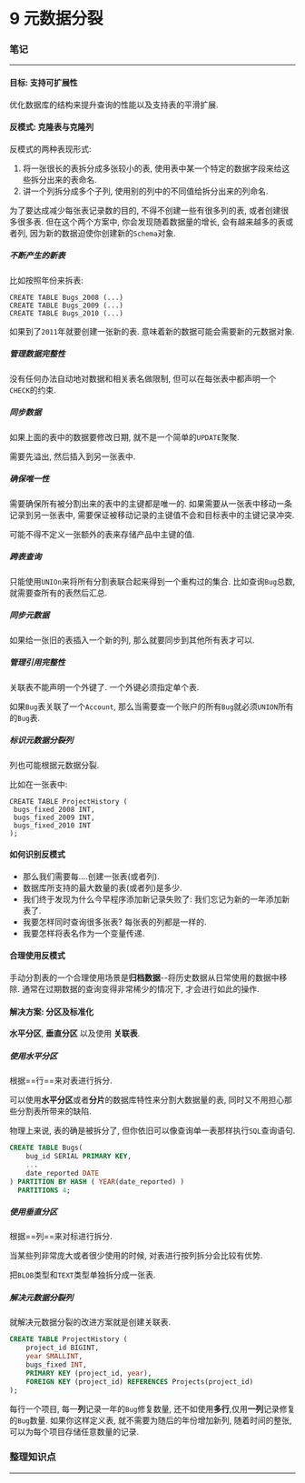 # 9 元数据分裂

### 笔记

---

#### 目标: 支持可扩展性

优化数据库的结构来提升查询的性能以及支持表的平滑扩展.

#### 反模式: 克隆表与克隆列

反模式的两种表现形式:

1. 将一张很长的表拆分成多张较小的表, 使用表中某一个特定的数据字段来给这些拆分出来的表命名.
2. 讲一个列拆分成多个子列, 使用别的列中的不同值给拆分出来的列命名.

为了要达成减少每张表记录数的目的, 不得不创建一些有很多列的表, 或者创建很多很多表. 但在这个两个方案中, 你会发现随着数据量的增长, 会有越来越多的表或者列, 因为新的数据迫使你创建新的`Schema`对象.

##### 不断产生的新表

比如按照年份来拆表:

```
CREATE TABLE Bugs_2008 (...)
CREATE TABLE Bugs_2009 (...)
CREATE TABLE Bugs_2010 (...)
```

如果到了`2011`年就要创建一张新的表. 意味着新的数据可能会需要新的元数据对象.

##### 管理数据完整性

没有任何办法自动地对数据和相关表名做限制, 但可以在每张表中都声明一个`CHECK`的约束.

##### 同步数据

如果上面的表中的数据要修改日期, 就不是一个简单的`UPDATE`聚聚.

需要先溢出, 然后插入到另一张表中.

##### 确保唯一性

需要确保所有被分割出来的表中的主键都是唯一的. 如果需要从一张表中移动一条记录到另一张表中, 需要保证被移动记录的主键值不会和目标表中的主键记录冲突.

可能不得不定义一张额外的表来存储产品中主键的值.

##### 跨表查询

只能使用`UNIOn`来将所有分割表联合起来得到一个重构过的集合. 比如查询`Bug`总数, 就需要查所有的表然后汇总.

##### 同步元数据

如果给一张旧的表插入一个新的列, 那么就要同步到其他所有表才可以.

##### 管理引用完整性

关联表不能声明一个外键了. 一个外键必须指定单个表.

如果`Bug`表关联了一个`Account`, 那么当需要查一个账户的所有`Bug`就必须`UNION`所有的`Bug`表.

##### 标识元数据分裂列

列也可能根据元数据分裂.

比如在一张表中:

```
CREATE TABLE ProjectHistory (
 bugs_fixed_2008 INT,
 bugs_fixed_2009 INT,
 bugs_fixed_2010 INT
);
```

#### 如何识别反模式

* 那么我们需要每....创建一张表(或者列).
* 数据库所支持的最大数量的表(或者列)是多少.
* 我们终于发现为什么今早程序添加新记录失败了: 我们忘记为新的一年添加新表了.
* 我要怎样同时查询很多张表? 每张表的列都是一样的.
* 我要怎样将表名作为一个变量传递.

#### 合理使用反模式

手动分割表的一个合理使用场景是**归档数据**--将历史数据从日常使用的数据中移除. 通常在过期数据的查询变得非常稀少的情况下, 才会进行如此的操作.

#### 解决方案: 分区及标准化

**水平分区**, **垂直分区** 以及使用 **关联表**.

##### 使用水平分区

根据==行==来对表进行拆分.

可以使用**水平分区**或者**分片**的数据库特性来分割大数据量的表, 同时又不用担心那些分割表所带来的缺陷. 

物理上来说, 表的确是被拆分了, 但你依旧可以像查询单一表那样执行`SQL`查询语句.

```sql
CREATE TABLE Bugs(
	bug_id SERIAL PRIMARY KEY,
	...
	date_reported DATE
) PARTITION BY HASH ( YEAR(date_reported) )
  PARTITIONS 4;
```

##### 使用垂直分区

根据==列==来对标进行拆分. 

当某些列非常庞大或者很少使用的时候, 对表进行按列拆分会比较有优势.

把`BLOB`类型和`TEXT`类型单独拆分成一张表.

##### 解决元数据分裂列

就解决元数据分裂的改进方案就是创建关联表.

```sql
CREATE TABLE ProjectHistory (
	project_id BIGINT,
	year SMALLINT,
	bugs_fixed INT,
	PRIMARY KEY (project_id, year),
	FOREIGN KEY (project_id) REFERENCES Projects(project_id)
);
```

每行一个项目, 每一**列**记录一年的`Bug`修复数量, 还不如使用**多行**,仅用**一列**记录修复的`Bug`数量. 如果你这样定义表, 就不需要为随后的年份增加新列, 随着时间的整张, 可以为每个项目存储任意数量的记录.

### 整理知识点

---